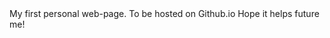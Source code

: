 <title>
    Testing pipeline
</title>
<body>
  My first personal web-page.
  To be hosted on Github.io
  Hope it helps future me!
 </body>
